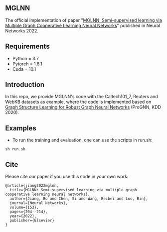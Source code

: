 ## MGLNN
The official implementation of paper "[MGLNN: Semi-supervised learning via Multiple Graph Cooperative Learning Neural Networks](https://doi.org/10.1016/j.neunet.2022.05.024)" published in Neural Networks 2022.

## Requirements
* Python = 3.7
* Pytorch = 1.8.1
* Cuda = 10.1

## Introduction
In this repo, we provide MGLNN's code with the Caltech101_7, Reuters and WebKB datasets as example, where the code is implemented based on [Graph Structure Learning for Robust Graph Neural Networks](https://dl.acm.org/doi/abs/10.1145/3394486.3403049) (ProGNN, KDD 2020).

## Examples
* To run the training and evaluation, one can use the scripts in run.sh: 
```
sh run.sh
```

## Cite
Please cite our paper if you use this code in your own work:

```
@article{jiang2022mglnn,
  title={MGLNN: Semi-supervised learning via multiple graph cooperative learning neural networks},
  author={Jiang, Bo and Chen, Si and Wang, Beibei and Luo, Bin},
  journal={Neural Networks},
  volume={153},
  pages={204--214},
  year={2022},
  publisher={Elsevier}
}
```
